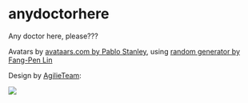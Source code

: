 # anydoctorhere

Any doctor here, please???

Avatars by [avataars.com by Pablo Stanley](https://avataars.com), using [random generator by Fang-Pen Lin](https://getavataaars.com/) 

Design by [AgilieTeam](https://dribbble.com/shots/15850991-Medical-Apps):

![](https://cdn.dribbble.com/users/834683/screenshots/15850991/media/387c0e627e57158a754ed5d0a769db74.png?resize=1000x750&vertical=center)

